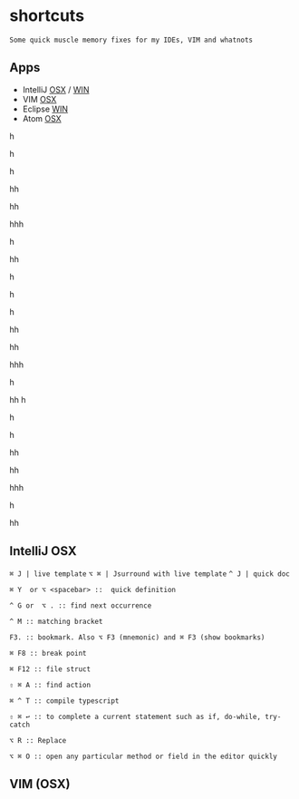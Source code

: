 # shortcuts


`Some quick muscle memory fixes for my IDEs, VIM and whatnots`



## Apps
* IntelliJ  [OSX](#intellij-osx) / [WIN](#intellij-windows)
* VIM [OSX](#vim-osx)
* Eclipse [WIN](#eclipse-windows)
* Atom [OSX](#atom-osx)

h

h

h

hh

hh


hhh

h

hh

h

h

h

hh

hh


hhh

h

hh
h

h

h

hh

hh


hhh

h

hh


## IntelliJ OSX

`⌘ J | live template`
`⌥ ⌘ | Jsurround with live template`
`^ J | quick doc`

```
⌘ Y  or ⌥ <spacebar> ::  quick definition

^ G or  ⌥ . :: find next occurrence

^ M :: matching bracket

F3. :: bookmark. Also ⌥ F3 (mnemonic) and ⌘ F3 (show bookmarks)

⌘ F8 :: break point

⌘ F12 :: file struct

⇧ ⌘ A :: find action

⌘ ^ T :: compile typescript

⇧ ⌘ ↩︎ :: to complete a current statement such as if, do-while, try-catch

⌥ R :: Replace

⌥ ⌘ O :: open any particular method or field in the editor quickly
```


## VIM (OSX)
